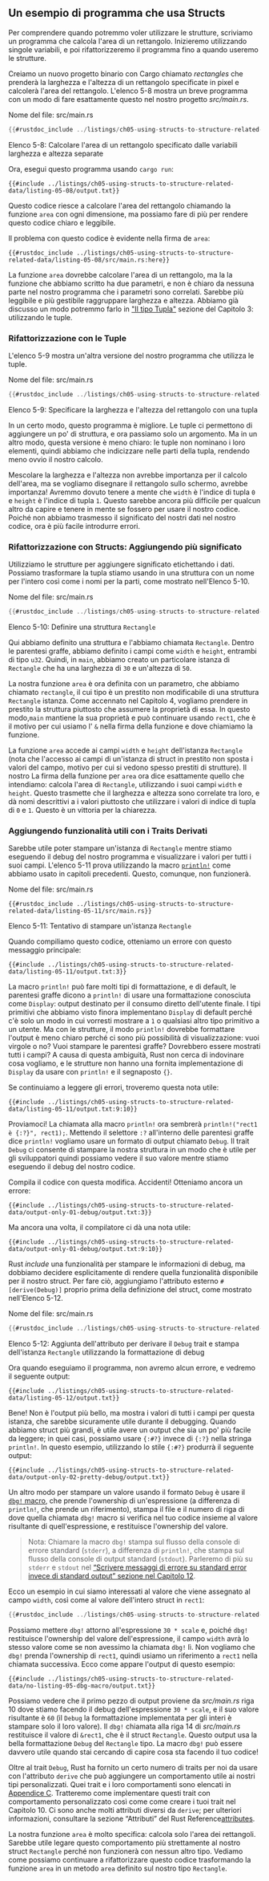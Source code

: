 ## Un esempio di programma che usa Structs

Per comprendere quando potremmo voler utilizzare le strutture, scriviamo un programma che
calcola l'area di un rettangolo. Inizieremo utilizzando singole variabili, e
poi rifattorizzeremo il programma fino a quando useremo le strutture.

Creiamo un nuovo progetto binario con Cargo chiamato *rectangles* che prenderà
la larghezza e l'altezza di un rettangolo specificate in pixel e calcolerà l'area
del rettangolo. L'elenco 5-8 mostra un breve programma con un modo di fare
esattamente questo nel nostro progetto *src/main.rs*.

<span class="filename">Nome del file: src/main.rs</span>

```rust
{{#rustdoc_include ../listings/ch05-using-structs-to-structure-related-data/listing-05-08/src/main.rs:all}}
```

<span class="caption">Elenco 5-8: Calcolare l'area di un rettangolo
specificato dalle variabili larghezza e altezza separate</span>

Ora, esegui questo programma usando `cargo run`:

```console
{{#include ../listings/ch05-using-structs-to-structure-related-data/listing-05-08/output.txt}}
```

Questo codice riesce a calcolare l'area del rettangolo chiamando la funzione
`area` con ogni dimensione, ma possiamo fare di più per rendere questo codice chiaro
e leggibile.

Il problema con questo codice è evidente nella firma de `area`:

```rust,ignore
{{#rustdoc_include ../listings/ch05-using-structs-to-structure-related-data/listing-05-08/src/main.rs:here}}
```

La funzione `area` dovrebbe calcolare l'area di un rettangolo, ma la
la funzione che abbiamo scritto ha due parametri, e non è chiaro da nessuna parte nel nostro
programma che i parametri sono correlati. Sarebbe più leggibile e più
gestibile raggruppare larghezza e altezza. Abbiamo già discusso un modo
potremmo farlo in ["Il tipo Tupla"][the-tuple-type]<!-- ignore --> sezione
del Capitolo 3: utilizzando le tuple.

### Rifattorizzazione con le Tuple

L'elenco 5-9 mostra un'altra versione del nostro programma che utilizza le tuple.

<span class="filename">Nome del file: src/main.rs</span>

```rust
{{#rustdoc_include ../listings/ch05-using-structs-to-structure-related-data/listing-05-09/src/main.rs}}
```

<span class="caption">Elenco 5-9: Specificare la larghezza e l'altezza del
rettangolo con una tupla</span>

In un certo modo, questo programma è migliore. Le tuple ci permettono di aggiungere un po' di struttura, e
ora passiamo solo un argomento. Ma in un altro modo, questa versione è meno
chiaro: le tuple non nominano i loro elementi, quindi abbiamo che indicizzare nelle parti della
tupla, rendendo meno ovvio il nostro calcolo.

Mescolare la larghezza e l'altezza non avrebbe importanza per il calcolo dell'area, ma se
vogliamo disegnare il rettangolo sullo schermo, avrebbe importanza! Avremmo dovuto
tenere a mente che `width` è l'indice di tupla `0` e `height` è l'indice di tupla
`1`. Questo sarebbe ancora più difficile per qualcun altro da capire e tenere in
mente se fossero per usare il nostro codice. Poiché non abbiamo trasmesso il significato del
nostri dati nel nostro codice, ora è più facile introdurre errori.

### Rifattorizzazione con Structs: Aggiungendo più significato

Utilizziamo le strutture per aggiungere significato etichettando i dati. Possiamo trasformare la tupla
stiamo usando in una struttura con un nome per l'intero così come i nomi per la
parti, come mostrato nell'Elenco 5-10.

<span class="filename">Nome del file: src/main.rs</span>

```rust
{{#rustdoc_include ../listings/ch05-using-structs-to-structure-related-data/listing-05-10/src/main.rs}}
```

<span class="caption">Elenco 5-10: Definire una struttura `Rectangle`</span>

Qui abbiamo definito una struttura e l'abbiamo chiamata `Rectangle`. Dentro le parentesi
graffe, abbiamo definito i campi come `width` e `height`, entrambi di tipo `u32`. Quindi, in `main`, abbiamo creato un particolare istanza di `Rectangle`
che ha una larghezza di `30` e un'altezza di `50`.

La nostra funzione `area` è ora definita con un parametro, che abbiamo chiamato
`rectangle`, il cui tipo è un prestito non modificabile di una struttura `Rectangle`
istanza. Come accennato nel Capitolo 4, vogliamo prendere in prestito la struttura piuttosto che
assumere la proprietà di essa. In questo modo,`main` mantiene la sua proprietà e può continuare
usando `rect1`, che è il motivo per cui usiamo l' `&` nella firma della funzione e
dove chiamiamo la funzione.

La funzione `area` accede ai campi `width` e `height` dell'istanza `Rectangle`
(nota che l'accesso ai campi di un'istanza di struct in prestito non
sposta i valori del campo, motivo per cui si vedono spesso prestiti di strutture). Il nostro
La firma della funzione per `area` ora dice esattamente quello che intendiamo: calcola l'area
di `Rectangle`, utilizzando i suoi campi `width` e `height`. Questo trasmette che il
larghezza e altezza sono correlate tra loro, e dà nomi descrittivi a
i valori piuttosto che utilizzare i valori di indice di tupla di `0` e `1`. Questo è un
vittoria per la chiarezza.

### Aggiungendo funzionalità utili con i Traits Derivati

Sarebbe utile poter stampare un'istanza di `Rectangle` mentre stiamo
eseguendo il debug del nostro programma e visualizzare i valori per tutti i suoi campi. L'elenco 5-11 prova
utilizzando la macro [`println!`][println]<!-- ignore --> come abbiamo usato in
capitoli precedenti. Questo, comunque, non funzionerà.

<span class="filename">Nome del file: src/main.rs</span>

```rust,ignore,does_not_compile
{{#rustdoc_include ../listings/ch05-using-structs-to-structure-related-data/listing-05-11/src/main.rs}}
```

<span class="caption">Elenco 5-11: Tentativo di stampare un'istanza `Rectangle`
</span>

Quando compiliamo questo codice, otteniamo un errore con questo messaggio principale:

```text
{{#include ../listings/ch05-using-structs-to-structure-related-data/listing-05-11/output.txt:3}}
```

La macro `println!` può fare molti tipi di formattazione, e di default, le parentesi graffe dicono a `println!` di usare una formattazione conosciuta come `Display`: output destinato
per il consumo diretto dell'utente finale. I tipi primitivi che abbiamo visto finora
implementano `Display` di default perché c'è solo un modo in cui vorresti mostrare
a `1` o qualsiasi altro tipo primitivo a un utente. Ma con le strutture, il modo
`println!` dovrebbe formattare l'output è meno chiaro perché ci sono più
possibilità di visualizzazione: vuoi virgole o no? Vuoi stampare le
parentesi graffe? Dovrebbero essere mostrati tutti i campi? A causa di questa ambiguità, Rust
non cerca di indovinare cosa vogliamo, e le strutture non hanno una fornita
implementazione di `Display` da usare con `println!` e il segnaposto `{}`.

Se continuiamo a leggere gli errori, troveremo questa nota utile:

```text
{{#include ../listings/ch05-using-structs-to-structure-related-data/listing-05-11/output.txt:9:10}}
```

Proviamoci! La chiamata alla macro `println!` ora sembrerà `println!("rect1 è
{:?}", rect1);`. Mettendo il selettore `:?` all'interno delle parentesi graffe dice
`println!` vogliamo usare un formato di output chiamato `Debug`. Il trait `Debug`
ci consente di stampare la nostra struttura in un modo che è utile per gli sviluppatori quindi possiamo
vedere il suo valore mentre stiamo eseguendo il debug del nostro codice.

Compila il codice con questa modifica. Accidenti! Otteniamo ancora un errore:

```text
{{#include ../listings/ch05-using-structs-to-structure-related-data/output-only-01-debug/output.txt:3}}
```

Ma ancora una volta, il compilatore ci dà una nota utile:

```text
{{#include ../listings/ch05-using-structs-to-structure-related-data/output-only-01-debug/output.txt:9:10}}
```

Rust *include* una funzionalità per stampare le informazioni di debug, ma dobbiamo
decidere esplicitamente di rendere quella funzionalità disponibile per il nostro struct.
Per fare ciò, aggiungiamo l'attributo esterno `#[derive(Debug)]` proprio prima della
definizione del struct, come mostrato nell'Elenco 5-12.

<span class="filename">Nome del file: src/main.rs</span>

```rust
{{#rustdoc_include ../listings/ch05-using-structs-to-structure-related-data/listing-05-12/src/main.rs}}
```

<span class="caption">Elenco 5-12: Aggiunta dell'attributo per derivare il `Debug`
trait e stampa dell'istanza `Rectangle` utilizzando la formattazione di debug</span>

Ora quando eseguiamo il programma, non avremo alcun errore, e vedremo il
seguente output:

```console
{{#include ../listings/ch05-using-structs-to-structure-related-data/listing-05-12/output.txt}}
```

Bene! Non è l'output più bello, ma mostra i valori di tutti i campi
per questa istanza, che sarebbe sicuramente utile durante il debugging. Quando abbiamo
struct più grandi, è utile avere un output che sia un po' più facile da leggere; in
quei casi, possiamo usare `{:#?}` invece di `{:?}` nella stringa `println!`. In
questo esempio, utilizzando lo stile `{:#?}` produrrà il seguente output:

```console
{{#include ../listings/ch05-using-structs-to-structure-related-data/output-only-02-pretty-debug/output.txt}}
```

Un altro modo per stampare un valore usando il formato `Debug` è usare il [`dbg!`
macro][dbg]<!-- ignore -->, che prende l'ownership di un'espressione (a differenza di
`println!`, che prende un riferimento), stampa il file e il numero di riga di
dove quella chiamata `dbg!` macro si verifica nel tuo codice insieme al valore risultante
di quell'espressione, e restituisce l'ownership del valore.

> Nota: Chiamare la macro `dbg!` stampa sul flusso della console di errore standard
> (`stderr`), a differenza di `println!`, che stampa sul flusso della console di output standard
> (`stdout`). Parleremo di più su `stderr` e `stdout` nel
> [“Scrivere messaggi di errore su standard error invece di standard output”
> sezione nel Capitolo 12][err]<!-- ignore -->.

Ecco un esempio in cui siamo interessati al valore che viene assegnato al campo 
`width`, così come al valore dell'intero struct in `rect1`:

```rust
{{#rustdoc_include ../listings/ch05-using-structs-to-structure-related-data/no-listing-05-dbg-macro/src/main.rs}}
```

Possiamo mettere `dbg!` attorno all'espressione `30 * scale` e, poiché `dbg!`
restituisce l'ownership del valore dell'espressione, il campo `width` avrà lo
stesso valore come se non avessimo la chiamata `dbg!` lì. Non vogliamo che `dbg!` prenda
l'ownership di `rect1`, quindi usiamo un riferimento a `rect1` nella chiamata successiva.
Ecco come appare l'output di questo esempio:

```console
{{#include ../listings/ch05-using-structs-to-structure-related-data/no-listing-05-dbg-macro/output.txt}}
```

Possiamo vedere che il primo pezzo di output proviene da *src/main.rs* riga 10 dove stiamo
facendo il debug dell'espressione `30 * scale`, e il suo valore risultante è `60` (il
`Debug` la formattazione implementata per gli interi è stampare solo il loro valore). Il
`dbg!` chiamata alla riga 14 di *src/main.rs* restituisce il valore di `&rect1`, che è
il struct `Rectangle`. Questo output usa la bella formattazione `Debug` del `Rectangle`
tipo. La macro `dbg!` può essere davvero utile quando stai cercando di capire cosa sta facendo 
il tuo codice!

Oltre al trait `Debug`, Rust ha fornito un certo numero di traits per noi
da usare con l'attributo `derive` che può aggiungere un comportamento utile ai nostri tipi
personalizzati. Quei trait e i loro comportamenti sono elencati in [Appendice C][app-c]<!--
ignore -->. Tratteremo come implementare questi trait con comportamento personalizzato così
come come creare i tuoi trait nel Capitolo 10. Ci sono anche molti attributi diversi da `derive`;
per ulteriori informazioni, consultare la sezione “Attributi” del Rust Reference[attributes].

La nostra funzione `area` è molto specifica: calcola solo l'area dei rettangoli.
Sarebbe utile legare questo comportamento più strettamente al nostro struct `Rectangle`
perché non funzionerà con nessun altro tipo. Vediamo come possiamo continuare a
rifattorizzare questo codice trasformando la funzione `area` in un metodo `area`
definito sul nostro tipo `Rectangle`.

[the-tuple-type]: ch03-02-data-types.html#the-tuple-type
[app-c]: appendix-03-derivable-traits.md
[println]: ../std/macro.println.html
[dbg]: ../std/macro.dbg.html
[err]: ch12-06-writing-to-stderr-instead-of-stdout.html
[attributes]: ../reference/attributes.html


